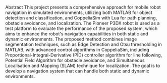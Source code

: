 Abstract
This project presents a comprehensive approach for mobile robot navigation in simulated environments, utilizing both MATLAB for object detection and classification, and CoppeliaSim with Lua for path planning, obstacle avoidance, and localization. The Pioneer P3DX robot is used as a test platform to evaluate the performance of the proposed system, which aims to enhance the robot's navigation capabilities in both static and dynamic environments. The proposed method combines image segmentation techniques, such as Edge Detection and Otsu thresholding in MATLAB, with advanced control algorithms in CoppeliaSim, including Proportional-Integral-Derivative (PID) controller algorithm for line following, Potential Field Algorithm for obstacle avoidance, and Simultaneous Localisation and Mapping (SLAM) technique for localization. The goal is to develop a navigation system that can handle both static and dynamic environments.
